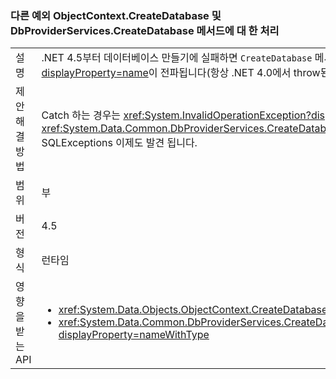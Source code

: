 ### <a name="different-exception-handling-for-objectcontextcreatedatabase-and-dbproviderservicescreatedatabase-methods"></a>다른 예외 ObjectContext.CreateDatabase 및 DbProviderServices.CreateDatabase 메서드에 대 한 처리

|   |   |
|---|---|
|설명|.NET 4.5부터 데이터베이스 만들기에 실패하면 <code>CreateDatabase</code> 메서드는 빈 데이터베이스를 삭제하려고 합니다. 해당 작업에 성공하면 원래의 <xref:System.Data.SqlClient.SqlException?displayProperty=name>이 전파됩니다(항상 .NET 4.0에서 throw된 <xref:System.InvalidOperationException?displayProperty=name> 대신).|
|제안 해결 방법|Catch 하는 경우는 <xref:System.InvalidOperationException?displayProperty=name> 실행 하는 동안 <xref:System.Data.Objects.ObjectContext.CreateDatabase> 또는 <xref:System.Data.Common.DbProviderServices.CreateDatabase(System.Data.Common.DbConnection,System.Nullable{System.Int32},System.Data.Metadata.Edm.StoreItemCollection)>, SQLExceptions 이제도 발견 됩니다.|
|범위|부|
|버전|4.5|
|형식|런타임|
|영향을 받는 API|<ul><li><xref:System.Data.Objects.ObjectContext.CreateDatabase?displayProperty=nameWithType></li><li><xref:System.Data.Common.DbProviderServices.CreateDatabase(System.Data.Common.DbConnection,System.Nullable{System.Int32},System.Data.Metadata.Edm.StoreItemCollection)?displayProperty=nameWithType></li></ul>|

